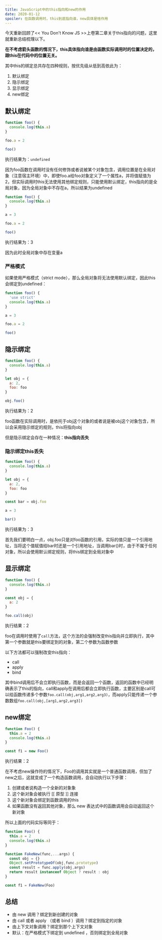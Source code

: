 ```yaml
---
title: JavaScript中的this指向和new的作用
date: 2020-01-12
spoiler: 在函数调用时，this到底指向谁，new具体是啥作用
---
```


今天重新回顾了<< You Don't Know JS >>上卷第二章关于this指向的问题，这里就重新总结梳理以下。

**在不考虑箭头函数的情况下，this具体指向谁是由函数实际调用时的位置决定的，跟this在代码中的位置无关。**

其中this的绑定总共存在四种规则，按优先级从低到高依此为：

1. 默认绑定
2. 隐示绑定
3. 显示绑定
4. new绑定

## 默认绑定

```js
function foo() {
  console.log(this.a)
}

foo.a = 2

foo()
```

执行结果为：`undefined`

因为foo函数在调用时没有任何修饰或者说被某个对象包含，调用位置是在全局对象（注意宿主环境）中，即使foo.a给foo对象定义了一个属性a，并将值赋值为2，但实际调用时this无法使用其他绑定规则，只能使用默认绑定，this指向的是全局对象，因为全局对象中不存在a，所以结果为undefined

```js
function foo() {
  console.log(this.a)
}

a = 3

foo.a = 2

foo()
```

执行结果为：3

因为此时全局对象中存在变量a

### 严格模式

如果使用严格模式（strict mode），那么全局对象将无法使用默认绑定，因此this会绑定到undefined：

```js
function foo() {
  'use strict'
  console.log(this.a)
}

a = 3

foo.a = 2

foo()
```

## 隐示绑定

```js
function foo() {
  console.log(this.a)
}

let obj = {
  a: 2,
  foo: foo
}

obj.foo()
```

执行结果为：2

foo函数在实际调用时，是依托于obj这个对象的或者说是被obj这个对象包含，所以会采用隐示绑定的规则，this将指向obj

但是隐示绑定会存在一种情况：**this指向丢失**

### 隐示绑定this丢失

```js
function foo() {
  console.log(this.a)
}

let obj = {
  a: 2,
  foo: foo
}

const bar = obj.foo

a = 3

bar()
```

执行结果为：3

首先我们要明白一点，obj.foo只是对foo函数的引用，实际的值只是一个引用地址，当将这个值赋值给bar时还是一个引用地址，当调用bar()时，由于不属于任何对象，所以会使用默认绑定规则，将this绑定到全局对象中

## 显示绑定

```js
function foo() {
  console.log(this.a)
}

const obj = {
  a: 2
}

foo.call(obj)
```

执行结果：2

foo在调用时使用了`call`方法，这个方法的会强制改变this指向并立即执行，其中第一个参数就是this要绑定到的对象，第二个参数为函数参数

以下方法都可以强制改变this指向：

- call
- apply
- bind

其中bind调用后不会立即执行函数，而是会返回一个函数，返回的函数中已经明确表示了this的指向，call和apply在调用后都会立即执行函数，主要区别是call可以给函数传递多个参数`foo.call(obj,arg1,arg2,arg3)`，而apply只能传递一个参数数组`foo.call(obj,[arg1,arg2,arg3])`

## new绑定

```js
function Foo() {
  this.a = 2
  console.log(this.a)
}

const f1 = new Foo()
```

执行结果：2

在不考虑new操作符的情况下，Foo的调用其实就是一个普通函数调用，但加了new之后，这就变成了一个构造函数调用，会自动执行以下步骤：

1. 创建或者说构造一个全新的对象象
2. 这个新对象会被执行 [[ 原型 ]] 连接
3. 这个新对象会绑定到函数调用的this
4. 如果函数没有返回其他对象，那么 new 表达式中的函数调用会自动返回这个新对象

所以上面的代码实际等同于：

```js
function Foo() {
  this.a = 2
  console.log(this.a)
}

function FakeNew(func,...args) {
  const obj = {}
  Object.setPrototypeOf(obj,func.prototype)
  const result = func.apply(obj,args)
  return result instanceof Object ? result : obj
}

const f1 = FakeNew(Foo)
```

## 总结

- 由 new 调用？绑定到新创建的对象
- 由 call 或者 apply （或者 bind ）调用？绑定到指定的对象
- 由上下文对象调用？绑定到那个上下文对象
- 默认：在严格模式下绑定到 undefined ，否则绑定到全局对象
